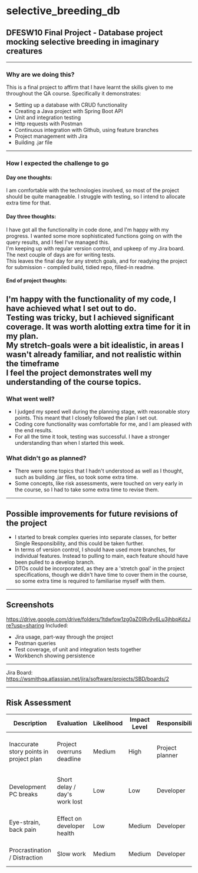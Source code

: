 # selective_breeding_db
## DFESW10 Final Project - Database project mocking selective breeding in imaginary creatures
-----------------------------------------------------------------------------------------------
### Why are we doing this?

This is a final project to affirm that I have learnt the skills given to me throughout the QA course. Specifically it demonstrates:
- Setting up a database with CRUD functionality
- Creating a Java project with Spring Boot API
- Unit and integration testing
- Http requests with Postman
- Continuous integration with Github, using feature branches
- Project management with Jira
- Building .jar file
-----------------------------------------------------------------------------------------------
### How I expected the challenge to go
#### Day one thoughts:
I am comfortable with the technologies involved, so most of the project should be quite manageable. I struggle with testing, so I intend to allocate extra time for that.<br>
#### Day three thoughts:
I have got all the functionality in code done, and I'm happy with my progress. I wanted some more sophisticated functions going on with the query results, and I feel I've managed this.<br>
I'm keeping up with regular version control, and upkeep of my Jira board.<br>
The next couple of days are for writing tests.<br>
This leaves the final day for any stretch goals, and for readying the project for submission - compiled build, tidied repo, filled-in readme.<br>
#### End of project thoughts:
I'm happy with the functionality of my code, I have achieved what I set out to do.<br>
Testing was tricky, but I achieved significant coverage. It was worth alotting extra time for it in my plan.<br>
My stretch-goals were a bit idealistic, in areas I wasn't already familiar, and not realistic within the timeframe<br>
I feel the project demonstrates well my understanding of the course topics.<br>
 -----------------------------------------------------------------------------------------------
### What went well?
 - I judged my speed well during the planning stage, with reasonable story points. This meant that I closely followed the plan I set out.
 - Coding core functionality was comfortable for me, and I am pleased with the end results.
 - For all the time it took, testing was successful. I have a stronger understanding than when I started this week.
### What didn't go as planned?
 - There were some topics that I hadn't understood as well as I thought, such as building .jar files, so took some extra time.
 - Some concepts, like risk assessments, were touched on very early in the course, so I had to take some extra time to revise them.
 -----------------------------------------------------------------------------------------------
## Possible improvements for future revisions of the project
 - I started to break complex queries into separate classes, for better Single Responsibility, and this could be taken further.
 - In terms of version control, I should have used more branches, for individual features. Instead to pulling to main, each feature should have been pulled to a develop branch.
 - DTOs could be incorporated, as they are a 'stretch goal' in the project specifications, though we didn't have time to cover them in the course, so some extra time is required to familiarise myself with them.

-----------------------------------------------------------------------------------------------
## Screenshots
https://drive.google.com/drive/folders/1tdwfow1zg0aZ0IRv9v6Lu3jhbpKdzJre?usp=sharing
Included:
 - Jira usage, part-way through the project
 - Postman queries
 - Test coverage, of unit and integration tests together
 - Workbench showing persistence

-----------------------------------------------------------------------------------------------
Jira Board:
https://wsmithqa.atlassian.net/jira/software/projects/SBD/boards/2

-----------------------------------------------------------------------------------------------
## Risk Assessment
| Description | Evaluation | Likelihood | Impact Level | Responsibility | Response | Control Measures |
| ----------- | ---------- | ---------- | ------------ | -------------- | -------- | ---------------- |
| Inaccurate story points in project plan | Project overruns deadline | Medium | High | Project planner | Re-evaluate project priorities | Revise story points at regular intervals |
| Development PC breaks | Short delay / day's work lost | Low | Low | Developer | Switch to new device | Have alternative device in ready (laptop) |
| Eye-strain, back pain | Effect on developer health | Low | Medium | Developer | Reduce workload | Take regular short breaks |
| Procrastination / Distraction | Slow work | Medium | Medium | Developer | Change work environment | Reduce distractions |


